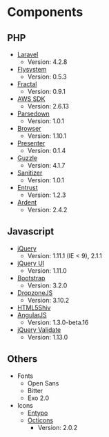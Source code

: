 # Components

## PHP

- [Laravel](http://laravel.com)
	- Version: 4.2.8
- [Flysystem](http://flysystem.thephpleague.com/)
	- Version: 0.5.3
- [Fractal](http://fractal.thephpleague.com/)
	- Version: 0.9.1
- [AWS SDK](https://aws.amazon.com/sdkforphp/)
	- Version: 2.6.13
- [Parsedown](http://parsedown.org/)
	- Version: 1.0.1
- [Browser](https://github.com/Ikimea/Browser)
	- Version: 1.10.1
- [Presenter](https://github.com/laracasts/Presenter)
	- Version: 0.1.4
- [Guzzle](http://guzzlephp.org/)
	- Version: 4.1.7
- [Sanitizer](https://github.com/daylerees/sanitizer)
	- Version: 1.0.1
- [Entrust](https://github.com/Zizaco/entrust)
	- Version: 1.2.3
- [Ardent](https://github.com/laravelbook/ardent)
	- Version: 2.4.2

## Javascript

- [jQuery](http://jquery.com/)
	- Version: 1.11.1 (IE < 9), 2.1.1
- [jQuery UI](http://jqueryui.com/)
	- Version: 1.11.0
- [Bootstrap](http://getbootstrap.com)
	- Version: 3.2.0
- [DropzoneJS](http://www.dropzonejs.com/)
	- Version: 3.10.2
- [HTML5Shiv](https://code.google.com/p/html5shiv/)
- [AngularJS](https://angularjs.org/)
	- Version: 1.3.0-beta.16
- [jQuery Validate](http://jqueryvalidation.org/)
	- Version: 1.13.0

## Others

- Fonts
	- Open Sans
	- Bitter
	- Exo 2.0
- Icons
	- [Entypo](http://entypo.com/)
	- [Octicons](http://octicons.github.com/)
		- Version: 2.0.2